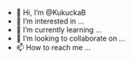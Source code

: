 - 👋 Hi, I’m @KukuckaB
- 👀 I’m interested in ...
- 🌱 I’m currently learning ...
- 💞️ I’m looking to collaborate on ...
- 📫 How to reach me ...

<!---
KukuckaB/KukuckaB is a ✨ special ✨ repository because its `README.md` (this file) appears on your GitHub profile.
You can click the Preview link to take a look at your changes.
--->
